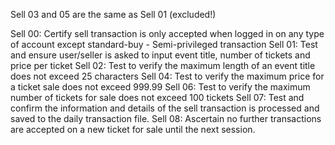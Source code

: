 Sell 03 and 05 are the same as Sell 01 (excluded!)

Sell 00: Certify sell transaction is only accepted when logged in on any type of account 
			except standard-buy - Semi-privileged transaction
Sell 01: Test and ensure user/seller is asked to input event title, number of 
			tickets and price per ticket
Sell 02: Test to verify the maximum length of an event title does not 
			exceed 25 characters
Sell 04: Test to verify the maximum price for a ticket sale does not exceed 999.99
Sell 06: Test to verify the maximum number of tickets for sale 
			does not exceed 100 tickets
Sell 07: Test and confirm the information and details of the sell transaction is 
			processed and saved to the daily transaction file.
Sell 08: Ascertain no further transactions are accepted on a new ticket for sale 
			until the next session.